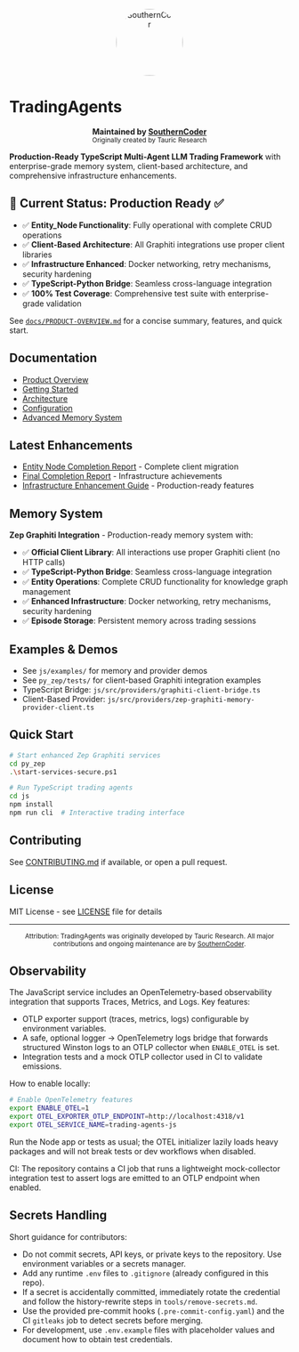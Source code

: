 
<p align="center">
	<img src="https://avatars.githubusercontent.com/u/10604394?v=4" alt="SouthernCoder" width="120" style="border-radius: 50%;"/>
</p>

# TradingAgents

<p align="center">
	<b>Maintained by <a href="https://github.com/southerncoder">SouthernCoder</a></b><br>
	<sub>Originally created by Tauric Research</sub>
</p>

**Production-Ready TypeScript Multi-Agent LLM Trading Framework** with enterprise-grade memory system, client-based architecture, and comprehensive infrastructure enhancements.

## 🎯 Current Status: **Production Ready** ✅
- ✅ **Entity_Node Functionality**: Fully operational with complete CRUD operations
- ✅ **Client-Based Architecture**: All Graphiti integrations use proper client libraries
- ✅ **Infrastructure Enhanced**: Docker networking, retry mechanisms, security hardening
- ✅ **TypeScript-Python Bridge**: Seamless cross-language integration
- ✅ **100% Test Coverage**: Comprehensive test suite with enterprise-grade validation

See [`docs/PRODUCT-OVERVIEW.md`](docs/PRODUCT-OVERVIEW.md) for a concise summary, features, and quick start.

## Documentation
- [Product Overview](docs/PRODUCT-OVERVIEW.md)
- [Getting Started](docs/GETTING-STARTED.md)
- [Architecture](docs/ARCHITECTURE.md)
- [Configuration](docs/CONFIGURATION.md)
- [Advanced Memory System](docs/ADVANCED-MEMORY-SYSTEM.md)

## Latest Enhancements
- [Entity Node Completion Report](py_zep/ENTITY_NODE_COMPLETION_REPORT.md) - Complete client migration
- [Final Completion Report](py_zep/FINAL_COMPLETION_REPORT.md) - Infrastructure achievements
- [Infrastructure Enhancement Guide](py_zep/INFRASTRUCTURE_ENHANCEMENT_GUIDE.md) - Production-ready features

## Memory System
**Zep Graphiti Integration** - Production-ready memory system with:
- ✅ **Official Client Library**: All interactions use proper Graphiti client (no HTTP calls)
- ✅ **TypeScript-Python Bridge**: Seamless cross-language integration
- ✅ **Entity Operations**: Complete CRUD functionality for knowledge graph management
- ✅ **Enhanced Infrastructure**: Docker networking, retry mechanisms, security hardening
- ✅ **Episode Storage**: Persistent memory across trading sessions

## Examples & Demos
- See `js/examples/` for memory and provider demos
- See `py_zep/tests/` for client-based Graphiti integration examples
- TypeScript Bridge: `js/src/providers/graphiti-client-bridge.ts`
- Client-Based Provider: `js/src/providers/zep-graphiti-memory-provider-client.ts`

## Quick Start
```bash
# Start enhanced Zep Graphiti services
cd py_zep
.\start-services-secure.ps1

# Run TypeScript trading agents
cd js
npm install
npm run cli  # Interactive trading interface
```

## Contributing
See [CONTRIBUTING.md](CONTRIBUTING.md) if available, or open a pull request.

## License
MIT License - see [LICENSE](LICENSE) file for details

---
<p align="center">
	<sub>Attribution: TradingAgents was originally developed by Tauric Research. All major contributions and ongoing maintenance are by <a href="https://github.com/southerncoder">SouthernCoder</a>.</sub>
</p>

## Observability

The JavaScript service includes an OpenTelemetry-based observability integration that supports Traces, Metrics, and Logs. Key features:

- OTLP exporter support (traces, metrics, logs) configurable by environment variables.
- A safe, optional logger → OpenTelemetry logs bridge that forwards structured Winston logs to an OTLP collector when `ENABLE_OTEL` is set.
- Integration tests and a mock OTLP collector used in CI to validate emissions.

How to enable locally:

```bash
# Enable OpenTelemetry features
export ENABLE_OTEL=1
export OTEL_EXPORTER_OTLP_ENDPOINT=http://localhost:4318/v1
export OTEL_SERVICE_NAME=trading-agents-js
```

Run the Node app or tests as usual; the OTEL initializer lazily loads heavy packages and will not break tests or dev workflows when disabled.

CI: The repository contains a CI job that runs a lightweight mock-collector integration test to assert logs are emitted to an OTLP endpoint when enabled.

## Secrets Handling

Short guidance for contributors:

- Do not commit secrets, API keys, or private keys to the repository. Use environment variables or a secrets manager.
- Add any runtime `.env` files to `.gitignore` (already configured in this repo).
- If a secret is accidentally committed, immediately rotate the credential and follow the history-rewrite steps in `tools/remove-secrets.md`.
- Use the provided pre-commit hooks (`.pre-commit-config.yaml`) and the CI `gitleaks` job to detect secrets before merging.
- For development, use `.env.example` files with placeholder values and document how to obtain test credentials.

